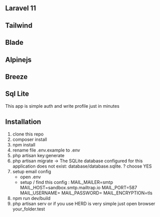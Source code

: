 ## Laravel 11
## Tailwind
## Blade
## Alpinejs
## Breeze
## Sql Lite

This app is simple auth and write profile just in minutes

## Installation

1. clone this repo
2. composer install
3. npm install
4. rename file .env.example to .env
5. php artisan key:generate
6. php artisan migrate -> The SQLite database configured for this application does not exist: database/database.sqlite.  ? choose YES
7. setup email config
    - open .env
    - setup / find this config :
       MAIL_MAILER=smtp
       MAIL_HOST=sandbox.smtp.mailtrap.io
       MAIL_PORT=587
       MAIL_USERNAME=<YOUR MAIL USERNAME >
       MAIL_PASSWORD=<YOUR MAIL PASSWORD>
       MAIL_ENCRYPTION=tls
9. npm run dev/build
10. php artisan serv or if you use HERD is very simple just open browser your_folder.test
   
